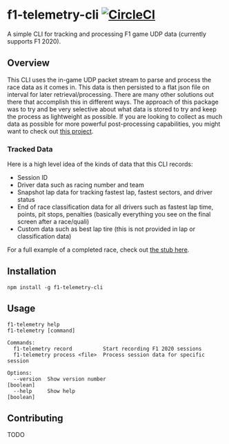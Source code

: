 # f1-telemetry-cli [![CircleCI](https://circleci.com/gh/chaseconey/f1-telemetry-cli.svg?style=svg)](https://circleci.com/gh/chaseconey/f1-telemetry-cli)

A simple CLI for tracking and processing F1 game UDP data (currently supports F1 2020).

## Overview

This CLI uses the in-game UDP packet stream to parse and process the race data as it comes in. This data is then persisted to a flat json file on interval for later retrieval/processing. There are many other solutions out there that accomplish this in different ways. The approach of this package was to try and be very selective about what data is stored to try and keep the process as lightweight as possible. If you are looking to collect as much data as possible for more powerful post-processing capabilities, you might want to check out [this project](https://pypi.org/project/f1-2020-telemetry/).

### Tracked Data

Here is a high level idea of the kinds of data that this CLI records:

- Session ID
- Driver data such as racing number and team
- Snapshot lap data for tracking fastest lap, fastest sectors, and driver status
- End of race classification data for all drivers such as fastest lap time, points, pit stops, penalties (basically everything you see on the final screen after a race/quali)
- Custom data such as best lap tire (this is not provided in lap or classification data)

For a full example of a completed race, check out [the stub here](stubs/final-race.json).

## Installation

```
npm install -g f1-telemetry-cli
```

## Usage

```
f1-telemetry help
f1-telemetry [command]

Commands:
  f1-telemetry record          Start recording F1 2020 sessions
  f1-telemetry process <file>  Process session data for specific session

Options:
  --version  Show version number                                       [boolean]
  --help     Show help                                                 [boolean]
```

## Contributing

TODO
